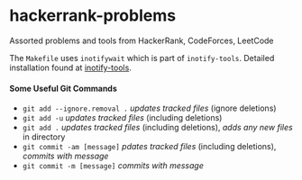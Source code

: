 # hackerrank-problems

Assorted problems and tools from HackerRank, CodeForces, LeetCode

The `Makefile` uses `inotifywait` which is part of `inotify-tools`.
Detailed installation found at [inotify-tools](https://github.com/rvoicilas/inotify-tools/wiki).



#### Some Useful Git Commands


* `git add --ignore.removal .` _updates tracked files_ (ignore deletions)
* `git add -u` _updates tracked files_ (including deletions)
* `git add .` _updates tracked files_ (including deletions), _adds any new files_ in directory
* `git commit -am [message]` _pdates tracked files_ (including deletions), _commits with message_
* `git commit -m [message]` _commits with message_
